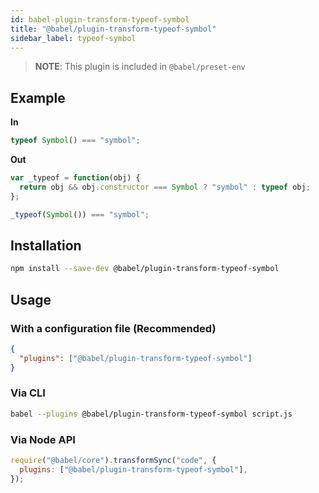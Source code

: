 ```yaml
---
id: babel-plugin-transform-typeof-symbol
title: "@babel/plugin-transform-typeof-symbol"
sidebar_label: typeof-symbol
---
```


> **NOTE**: This plugin is included in `@babel/preset-env`

## Example

**In**

```javascript
typeof Symbol() === "symbol";
```

**Out**

```javascript
var _typeof = function(obj) {
  return obj && obj.constructor === Symbol ? "symbol" : typeof obj;
};

_typeof(Symbol()) === "symbol";
```

## Installation

```sh
npm install --save-dev @babel/plugin-transform-typeof-symbol
```

## Usage

### With a configuration file (Recommended)

```json
{
  "plugins": ["@babel/plugin-transform-typeof-symbol"]
}
```

### Via CLI

```sh
babel --plugins @babel/plugin-transform-typeof-symbol script.js
```

### Via Node API

```javascript
require("@babel/core").transformSync("code", {
  plugins: ["@babel/plugin-transform-typeof-symbol"],
});
```
